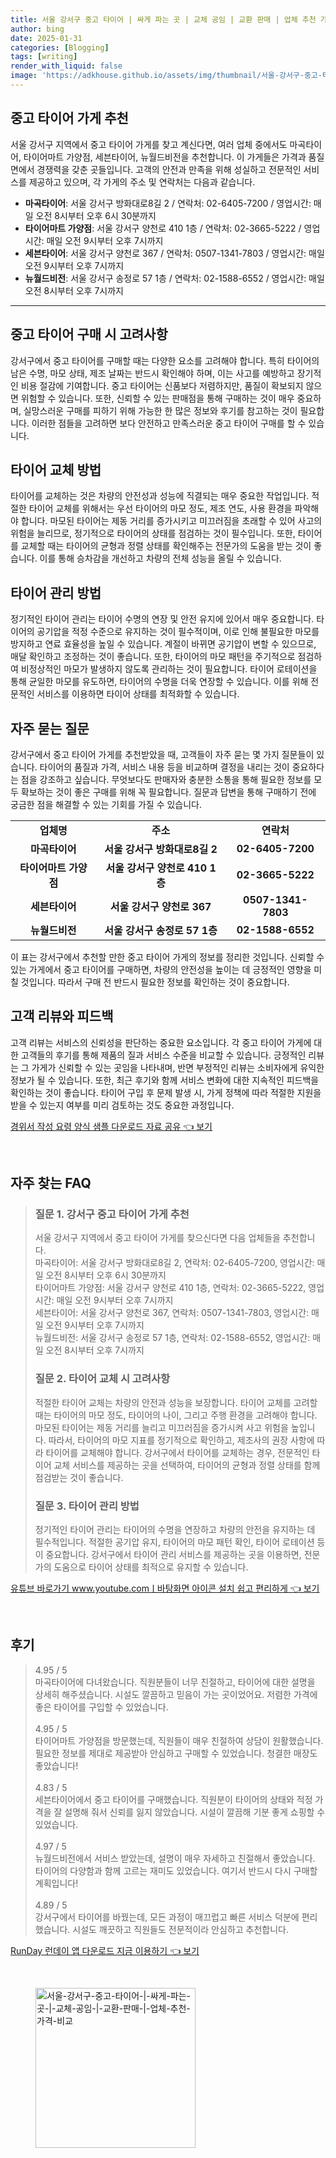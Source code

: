 ```yaml
---
title: 서울 강서구 중고 타이어 | 싸게 파는 곳 | 교체 공임 | 교환 판매 | 업체 추천 가격 비교
author: bing
date: 2025-01-31
categories: [Blogging]
tags: [writing]
render_with_liquid: false
image: 'https://adkhouse.github.io/assets/img/thumbnail/서울-강서구-중고-타이어-|-싸게-파는-곳-|-교체-공임-|-교환-판매-|-업체-추천-가격-비교.webp'
---
```



<h2 id='중고 타이어 가게 추천'>중고 타이어 가게 추천</h2>

<p>서울 강서구 지역에서 중고 타이어 가게를 찾고 계신다면, 여러 업체 중에서도 마곡타이어, 타이어마트 가양점, 세븐타이어, 뉴월드비전을 추천합니다. 이 가게들은 가격과 품질 면에서 경쟁력을 갖춘 곳들입니다. 고객의 안전과 만족을 위해 성실하고 전문적인 서비스를 제공하고 있으며, 각 가게의 주소 및 연락처는 다음과 같습니다.</p>

<ul>
    <li><b>마곡타이어</b>: 서울 강서구 방화대로8길 2 / 연락처: 02-6405-7200 / 영업시간: 매일 오전 8시부터 오후 6시 30분까지</li>
    <li><b>타이어마트 가양점</b>: 서울 강서구 양천로 410 1층 / 연락처: 02-3665-5222 / 영업시간: 매일 오전 9시부터 오후 7시까지</li>
    <li><b>세븐타이어</b>: 서울 강서구 양천로 367 / 연락처: 0507-1341-7803 / 영업시간: 매일 오전 9시부터 오후 7시까지</li>
    <li><b>뉴월드비전</b>: 서울 강서구 송정로 57 1층 / 연락처: 02-1588-6552 / 영업시간: 매일 오전 8시부터 오후 7시까지</li>
</ul>

<hr />

<h2 id='중고 타이어 구매 시 고려사항'>중고 타이어 구매 시 고려사항</h2>

<p>강서구에서 중고 타이어를 구매할 때는 다양한 요소를 고려해야 합니다. 특히 타이어의 남은 수명, 마모 상태, 제조 날짜는 반드시 확인해야 하며, 이는 사고를 예방하고 장기적인 비용 절감에 기여합니다. 중고 타이어는 신품보다 저렴하지만, 품질이 확보되지 않으면 위험할 수 있습니다. 또한, 신뢰할 수 있는 판매점을 통해 구매하는 것이 매우 중요하며, 실망스러운 구매를 피하기 위해 가능한 한 많은 정보와 후기를 참고하는 것이 필요합니다. 이러한 점들을 고려하면 보다 안전하고 만족스러운 중고 타이어 구매를 할 수 있습니다.</p>

<h2 id='타이어 교체 방법'>타이어 교체 방법</h2>

<p>타이어를 교체하는 것은 차량의 안전성과 성능에 직결되는 매우 중요한 작업입니다. 적절한 타이어 교체를 위해서는 우선 타이어의 마모 정도, 제조 연도, 사용 환경을 파악해야 합니다. 마모된 타이어는 제동 거리를 증가시키고 미끄러짐을 초래할 수 있어 사고의 위험을 늘리므로, 정기적으로 타이어의 상태를 점검하는 것이 필수입니다. 또한, 타이어를 교체할 때는 타이어의 균형과 정렬 상태를 확인해주는 전문가의 도움을 받는 것이 좋습니다. 이를 통해 승차감을 개선하고 차량의 전체 성능을 올릴 수 있습니다.</p>

<h2 id='타이어 관리 방법'>타이어 관리 방법</h2>

<p>정기적인 타이어 관리는 타이어 수명의 연장 및 안전 유지에 있어서 매우 중요합니다. 타이어의 공기압을 적정 수준으로 유지하는 것이 필수적이며, 이로 인해 불필요한 마모를 방지하고 연료 효율성을 높일 수 있습니다. 계절이 바뀌면 공기압이 변할 수 있으므로, 매달 확인하고 조정하는 것이 좋습니다. 또한, 타이어의 마모 패턴을 주기적으로 점검하여 비정상적인 마모가 발생하지 않도록 관리하는 것이 필요합니다. 타이어 로테이션을 통해 균일한 마모를 유도하면, 타이어의 수명을 더욱 연장할 수 있습니다. 이를 위해 전문적인 서비스를 이용하면 타이어 상태를 최적화할 수 있습니다.</p>

<h2 id='자주 묻는 질문'>자주 묻는 질문</h2>

<p>강서구에서 중고 타이어 가게를 추천받았을 때, 고객들이 자주 묻는 몇 가지 질문들이 있습니다. 타이어의 품질과 가격, 서비스 내용 등을 비교하며 결정을 내리는 것이 중요하다는 점을 강조하고 싶습니다. 무엇보다도 판매자와 충분한 소통을 통해 필요한 정보를 모두 확보하는 것이 좋은 구매를 위해 꼭 필요합니다. 질문과 답변을 통해 구매하기 전에 궁금한 점을 해결할 수 있는 기회를 가질 수 있습니다.</p>

<table>
    <tr>
        <td style="text-align: center; height: 17px;"><b>업체명</b></td>
        <td style="text-align: center; height: 17px;"><b>주소</b></td>
        <td style="text-align: center; height: 17px;"><b>연락처</b></td>
    </tr>
    <tr>
        <td style="text-align: center; height: 17px;"><b>마곡타이어</b></td>
        <td style="text-align: center; height: 17px;"><b>서울 강서구 방화대로8길 2</b></td>
        <td style="text-align: center; height: 17px;"><b>02-6405-7200</b></td>
    </tr>
    <tr>
        <td style="text-align: center; height: 17px;"><b>타이어마트 가양점</b></td>
        <td style="text-align: center; height: 17px;"><b>서울 강서구 양천로 410 1층</b></td>
        <td style="text-align: center; height: 17px;"><b>02-3665-5222</b></td>
    </tr>
    <tr>
        <td style="text-align: center; height: 17px;"><b>세븐타이어</b></td>
        <td style="text-align: center; height: 17px;"><b>서울 강서구 양천로 367</b></td>
        <td style="text-align: center; height: 17px;"><b>0507-1341-7803</b></td>
    </tr>
    <tr>
        <td style="text-align: center; height: 17px;"><b>뉴월드비전</b></td>
        <td style="text-align: center; height: 17px;"><b>서울 강서구 송정로 57 1층</b></td>
        <td style="text-align: center; height: 17px;"><b>02-1588-6552</b></td>
    </tr>
</table>

<p>이 표는 강서구에서 추천할 만한 중고 타이어 가게의 정보를 정리한 것입니다. 신뢰할 수 있는 가게에서 중고 타이어를 구매하면, 차량의 안전성을 높이는 데 긍정적인 영향을 미칠 것입니다. 따라서 구매 전 반드시 필요한 정보를 확인하는 것이 중요합니다.</p>

<h2 id='고객 리뷰와 피드백'>고객 리뷰와 피드백</h2>

<p>고객 리뷰는 서비스의 신뢰성을 판단하는 중요한 요소입니다. 각 중고 타이어 가게에 대한 고객들의 후기를 통해 제품의 질과 서비스 수준을 비교할 수 있습니다. 긍정적인 리뷰는 그 가게가 신뢰할 수 있는 곳임을 나타내며, 반면 부정적인 리뷰는 소비자에게 유익한 정보가 될 수 있습니다. 또한, 최근 후기와 함께 서비스 변화에 대한 지속적인 피드백을 확인하는 것이 좋습니다. 타이어 구입 후 문제 발생 시, 가게 정책에 따라 적절한 지원을 받을 수 있는지 여부를 미리 검토하는 것도 중요한 과정입니다.</p>


<p><a class="click-button" title="경위서 작성 요령 양식 샘플 다운로드 자료 공유" href="https://adkhouse.github.io/posts/%EA%B2%BD%EC%9C%84%EC%84%9C-%EC%9E%91%EC%84%B1-%EC%9A%94%EB%A0%B9-%EC%96%91%EC%8B%9D-%EC%83%98%ED%94%8C-%EB%8B%A4%EC%9A%B4%EB%A1%9C%EB%93%9C-%EC%9E%90%EB%A3%8C-%EA%B3%B5%EC%9C%A0/" rel="dofollow">경위서 작성 요령 양식 샘플 다운로드 자료 공유 👈 보기</a></p><br>
<h2 id='자주_찾는_FAQ'>자주 찾는 FAQ</h2>
<div itemscope="" itemtype="https://schema.org/FAQPage">
<blockquote>
<div itemscope="" itemprop="mainEntity" itemtype="https://schema.org/Question">
<h3 itemprop="name">질문 1. 강서구 중고 타이어 가게 추천</h3>
<div itemscope="" itemprop="acceptedAnswer" itemtype="https://schema.org/Answer">
<span itemprop="text">
<p>서울 강서구 지역에서 중고 타이어 가게를 찾으신다면 다음 업체들을 추천합니다.<br>
마곡타이어: 서울 강서구 방화대로8길 2, 연락처: 02-6405-7200, 영업시간: 매일 오전 8시부터 오후 6시 30분까지<br>
타이어마트 가양점: 서울 강서구 양천로 410 1층, 연락처: 02-3665-5222, 영업시간: 매일 오전 9시부터 오후 7시까지<br>
세븐타이어: 서울 강서구 양천로 367, 연락처: 0507-1341-7803, 영업시간: 매일 오전 9시부터 오후 7시까지<br>
뉴월드비전: 서울 강서구 송정로 57 1층, 연락처: 02-1588-6552, 영업시간: 매일 오전 8시부터 오후 7시까지</p>
</span>
</div>
</div>
<div itemscope="" itemprop="mainEntity" itemtype="https://schema.org/Question">
<h3 itemprop="name">질문 2. 타이어 교체 시 고려사항</h3>
<div itemscope="" itemprop="acceptedAnswer" itemtype="https://schema.org/Answer">
<span itemprop="text">
<p>적절한 타이어 교체는 차량의 안전과 성능을 보장합니다. 타이어 교체를 고려할 때는 타이어의 마모 정도, 타이어의 나이, 그리고 주행 환경을 고려해야 합니다. 마모된 타이어는 제동 거리를 늘리고 미끄러짐을 증가시켜 사고 위험을 높입니다. 따라서, 타이어의 마모 지표를 정기적으로 확인하고, 제조사의 권장 사항에 따라 타이어를 교체해야 합니다. 강서구에서 타이어를 교체하는 경우, 전문적인 타이어 교체 서비스를 제공하는 곳을 선택하여, 타이어의 균형과 정렬 상태를 함께 점검받는 것이 좋습니다.</p>
</span>
</div>
</div>
<div itemscope="" itemprop="mainEntity" itemtype="https://schema.org/Question">
<h3 itemprop="name">질문 3. 타이어 관리 방법</h3>
<div itemscope="" itemprop="acceptedAnswer" itemtype="https://schema.org/Answer">
<span itemprop="text">
<p>정기적인 타이어 관리는 타이어의 수명을 연장하고 차량의 안전을 유지하는 데 필수적입니다. 적절한 공기압 유지, 타이어의 마모 패턴 확인, 타이어 로테이션 등이 중요합니다. 강서구에서 타이어 관리 서비스를 제공하는 곳을 이용하면, 전문가의 도움으로 타이어 상태를 최적으로 유지할 수 있습니다.</p>
</span>
</div>
</div>
</blockquote>
</div>
<p><a class="click-button" title="유튜브 바로가기 www.youtube.comㅣ바탕화면 아이콘 설치 쉽고 편리하게" href="https://adkhouse.github.io/posts/%EC%9C%A0%ED%8A%9C%EB%B8%8C-%EB%B0%94%EB%A1%9C%EA%B0%80%EA%B8%B0-www.youtube.com%E3%85%A3%EB%B0%94%ED%83%95%ED%99%94%EB%A9%B4-%EC%95%84%EC%9D%B4%EC%BD%98-%EC%84%A4%EC%B9%98-%EC%89%BD%EA%B3%A0-%ED%8E%B8%EB%A6%AC%ED%95%98%EA%B2%8C/" rel="dofollow">유튜브 바로가기 www.youtube.comㅣ바탕화면 아이콘 설치 쉽고 편리하게 👈 보기</a></p><br>
<h2 id='후기'>후기</h2>
<div itemscope itemtype="https://schema.org/Product">
  <blockquote>
  <div itemprop="review" itemscope itemtype="https://schema.org/Review">
      <div itemprop="reviewRating" itemscope itemtype="https://schema.org/Rating"> <span itemprop="ratingValue">4.95</span> / <span itemprop="bestRating">5</span> </div>
      <span itemprop="reviewBody">마곡타이어에 다녀왔습니다. 직원분들이 너무 친절하고, 타이어에 대한 설명을 상세히 해주셨습니다. 시설도 깔끔하고 믿음이 가는 곳이었어요. 저렴한 가격에 좋은 타이어를 구입할 수 있었습니다.</span>
  </div>
  <br>
  <div itemprop="review" itemscope itemtype="https://schema.org/Review">
      <div itemprop="reviewRating" itemscope itemtype="https://schema.org/Rating"> <span itemprop="ratingValue">4.95</span> / <span itemprop="bestRating">5</span> </div>
      <span itemprop="reviewBody">타이어마트 가양점을 방문했는데, 직원들이 매우 친절하여 상담이 원활했습니다. 필요한 정보를 제대로 제공받아 안심하고 구매할 수 있었습니다. 청결한 매장도 좋았습니다!</span>
  </div>
  <br>
  <div itemprop="review" itemscope itemtype="https://schema.org/Review">
      <div itemprop="reviewRating" itemscope itemtype="https://schema.org/Rating"> <span itemprop="ratingValue">4.83</span> / <span itemprop="bestRating">5</span> </div>
      <span itemprop="reviewBody">세븐타이어에서 중고 타이어를 구매했습니다. 직원분이 타이어의 상태와 적정 가격을 잘 설명해 줘서 신뢰를 잃지 않았습니다. 시설이 깔끔해 기분 좋게 쇼핑할 수 있었습니다.</span>
  </div>
  <br>
  <div itemprop="review" itemscope itemtype="https://schema.org/Review">
      <div itemprop="reviewRating" itemscope itemtype="https://schema.org/Rating"> <span itemprop="ratingValue">4.97</span> / <span itemprop="bestRating">5</span> </div>
      <span itemprop="reviewBody">뉴월드비전에서 서비스 받았는데, 설명이 매우 자세하고 친절해서 좋았습니다. 타이어의 다양함과 함께 고르는 재미도 있었습니다. 여기서 반드시 다시 구매할 계획입니다!</span>
  </div>
  <br>
  <div itemprop="review" itemscope itemtype="https://schema.org/Review">
      <div itemprop="reviewRating" itemscope itemtype="https://schema.org/Rating"> <span itemprop="ratingValue">4.89</span> / <span itemprop="bestRating">5</span> </div>
      <span itemprop="reviewBody">강서구에서 타이어를 바꿨는데, 모든 과정이 매끄럽고 빠른 서비스 덕분에 편리했습니다. 시설도 깨끗하고 직원들도 전문적이라 안심하고 추천합니다.</span>
  </div>
  </blockquote>
</div>
<p><a class="click-button" title="RunDay 런데이 앱 다운로드 지금 이용하기" href="https://adkhouse.github.io/posts/RunDay-%EB%9F%B0%EB%8D%B0%EC%9D%B4-%EC%95%B1-%EB%8B%A4%EC%9A%B4%EB%A1%9C%EB%93%9C-%EC%A7%80%EA%B8%88-%EC%9D%B4%EC%9A%A9%ED%95%98%EA%B8%B0/" rel="dofollow">RunDay 런데이 앱 다운로드 지금 이용하기 👈 보기</a></p><br>
<figure class="image"><img src="https://adkhouse.github.io/assets/img/thumbnail/서울-강서구-중고-타이어-|-싸게-파는-곳-|-교체-공임-|-교환-판매-|-업체-추천-가격-비교.webp" alt="서울-강서구-중고-타이어-|-싸게-파는-곳-|-교체-공임-|-교환-판매-|-업체-추천-가격-비교" width="256" height="256"></figure>